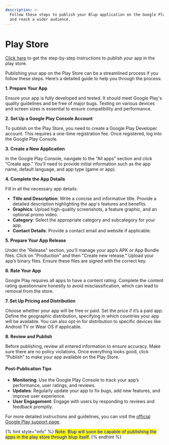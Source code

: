 ```yaml
---
description: >-
  Follow these steps to publish your Blup application on the Google Play Store
  and reach a wider audience.
---
```


# Play Store

[Click here](https://support.google.com/googleplay/android-developer/answer/9859152?hl=en) to get the step-by-step instructions to publish your app in the play store.

Publishing your app on the Play Store can be a streamlined process if you follow these steps. Here’s a detailed guide to help you through the process:

**1. Prepare Your App**

Ensure your app is fully developed and tested. It should meet Google Play's quality guidelines and be free of major bugs. Testing on various devices and screen sizes is essential to ensure compatibility and performance.

**2. Set Up a Google Play Console Account**

To publish on the Play Store, you need to create a Google Play Developer account. This requires a one-time registration fee. Once registered, log into the Google Play Console.

**3. Create a New Application**

In the Google Play Console, navigate to the “All apps” section and click “Create app.” You’ll need to provide initial information such as the app name, default language, and app type (game or app).

**4. Complete the App Details**

Fill in all the necessary app details:

* **Title and Description**: Write a concise and informative title. Provide a detailed description highlighting the app's features and benefits.
* **Graphics**: Upload high-quality screenshots, a feature graphic, and an optional promo video.
* **Category**: Select the appropriate category and subcategory for your app.
* **Contact Details**: Provide a contact email and website if applicable.

**5. Prepare Your App Release**

Under the "Release" section, you’ll manage your app’s APK or App Bundle files. Click on "Production" and then "Create new release." Upload your app’s binary files. Ensure these files are signed with the correct key.

**6. Rate Your App**

Google Play requires all apps to have a content rating. Complete the content rating questionnaire honestly to avoid misclassification, which can lead to removal from the store.

**7. Set Up Pricing and Distribution**

Choose whether your app will be free or paid. Set the price if it’s a paid app. Define the geographic distribution, specifying in which countries your app will be available. You can also opt-in for distribution to specific devices like Android TV or Wear OS if applicable.

**8. Review and Publish**

Before publishing, review all entered information to ensure accuracy. Make sure there are no policy violations. Once everything looks good, click "Publish" to make your app available on the Play Store.

#### Post-Publication Tips

* **Monitoring**: Use the Google Play Console to track your app’s performance, user ratings, and reviews.
* **Updates**: Regularly update your app to fix bugs, add new features, and improve user experience.
* **User Engagement**: Engage with users by responding to reviews and feedback promptly.

For more detailed instructions and guidelines, you can visit the [official Google Play support page](https://support.google.com/googleplay/android-developer/answer/9859152?hl=en).

{% hint style="info" %}
<mark style="color:blue;">Note: Blup will soon be capable of publishing the apps in the play store through blup itself.</mark>&#x20;
{% endhint %}
